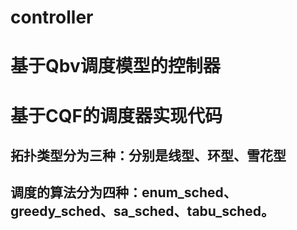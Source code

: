 # controller
# 基于Qbv调度模型的控制器
# 基于CQF的调度器实现代码
## 拓扑类型分为三种：分别是线型、环型、雪花型
## 调度的算法分为四种：enum_sched、greedy_sched、sa_sched、tabu_sched。